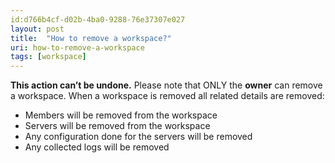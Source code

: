 ```yaml
---
id:d766b4cf-d02b-4ba0-9288-76e37307e027
layout: post
title:  "How to remove a workspace?"
uri: how-to-remove-a-workspace
tags: [workspace]
---
```


**This action can’t be undone.** Please note that ONLY the **owner** can remove a workspace. When a workspace is removed all related details are removed:

*   Members will be removed from the workspace
*   Servers will be removed from the workspace
*   Any configuration done for the servers will be removed
*   Any collected logs will be removed